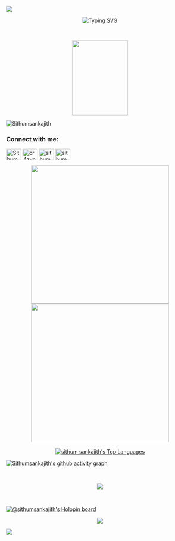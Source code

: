 <a href="https://www.youtube.com/watch?v=dQw4w9WgXcQ"><img src="https://user-images.githubusercontent.com/73097560/115834477-dbab4500-a447-11eb-908a-139a6edaec5c.gif"></a>
<br>

<p align="center">
<a href="https://git.io/typing-svg"><img src="https://readme-typing-svg.demolab.com?font=Fira+Code&pause=1000&color=10EC55&width=435&lines=%F0%9F%91%8B+Hi+there!+I'm+Sithum+Sankajith;%F0%9F%8C%9F+I+love+building+softwares.;%F0%9F%92%A1+Undergraduate+student+at+NSBM.;%F0%9F%9A%80+Let's+connect+and+collaborate!;%F0%9F%93%AB+  +  +077+55+24+461" alt="Typing SVG" />
</a>
</p>
<br>

<p align="center" > <img src="https://media.tenor.com/pmZDKGIsU5MAAAAi/pepe-matrix-pepe.gif" width="150" height="200"/></p>

<p align="left"> <img src="https://komarev.com/ghpvc/?username=Sithumsankajith&label=Profile%20views&color=10EC55&style=flat" alt="Sithumsankajith" /> </p>


<h3 align="left" >Connect with me:</h3>
<p align="left">
<a href="https://linkedin.com/in/sithum-sankajith" target="blank"><img align="center" src="https://raw.githubusercontent.com/rahuldkjain/github-profile-readme-generator/master/src/images/icons/Social/linked-in-alt.svg" alt="Sithum Sankajith" height="30" width="40" /></a>
<a href="https://www.instagram.com/cr4zynym" target="blank"><img align="center" src="https://raw.githubusercontent.com/rahuldkjain/github-profile-readme-generator/master/src/images/icons/Social/instagram.svg" alt="cr4zynym" height="30" width="40" /></a>
<a href="https://x.com/SSankajith?t=k6Uoss6ynwDP5Awre7n0HQ&s=09" target="_blank"><img align="center" src="https://raw.githubusercontent.com/rahuldkjain/github-profile-readme-generator/master/src/images/icons/Social/twitter.svg" alt="sithum" height="30" width="40" /></a>
<a href="https://www.facebook.com/sithum.sankajith.1?mibextid=ZbWKwL" target="_blank"><img align="center" src="https://raw.githubusercontent.com/rahuldkjain/github-profile-readme-generator/master/src/images/icons/Social/facebook.svg" alt="sithum" height="30" width="40" /></a>


</p>

<div align="center">
  <img src="https://github-readme-stats.vercel.app/api?username=Sithumsankajith&custom_title=Sithum's+Github+Stats&show_icons=true&hide_border=true&count_private=true&bg_color=00000000&title_color=10EC55&text_color=10EC55&icon_color=10EC55&cache_seconds=1800" width="370px" />
  <img src="https://github-readme-streak-stats.herokuapp.com/?user=Sithumsankajith&background=00000000&hide_border=true&stroke=10EC55&ring=10EC55&fire=E8C710&currStreakNum=10EC55&sideNums=10EC55&currStreakLabel=10EC55&sideLabels=10EC55&dates=10EC55" width="370px" />
</div>

<br>

<div align="center">
  <a href="https://github.com/sithumsankajith/github-readme-stats"><img alt="sithum sankajith's Top Languages" src="https://github-readme-stats.vercel.app/api/top-langs/?username=sithumsankajith&background=00000000&langs_count=8&count_private=true&layout=compact&theme=react&hide_border=true&bg_color=00000000&text_color=10EC55&title_color=10EC55" /></a>
</div>


[![Sithumsankajith's github activity graph](https://github-readme-activity-graph.vercel.app/graph?username=Sithumsankajith&bg_color=00000000&color=10EC55&line=10EC55&point=E85010&area=true&hide_border=true)](https://github.com/Sithumsankajith/github-readme-activity-graph)

<br>


<p align="center">
  <a href="https://skillicons.dev">
    <img src="https://skillicons.dev/icons?i=windows,github,vscode,visualstudio,php,html,dotnet,cs,c,bootstrap,arduino,css,javascript,nodejs,python,mysql,mongodb,docker,azure,aws,postman,ae,apple,angular,gmail,ps,githubactions,git,stackoverflow,discord,gitlab,devto,figma" />
    
</p>
<br>



[![@sithumsankajith's Holopin board](https://holopin.me/sithumsankajith)](https://holopin.io/@sithumsankajith)
<br>


<p align="center">
    <img src="https://readme-typing-svg.herokuapp.com?color=10EC55&width=480&height=65&lines=To+See+The+World,;Things+Dangerous+To+Come,;To+Find+Each+Other+And+To+Feel.;That+Is+Life+.+.+.+.;+.+.+.;Sithum+Sankajith.&center=true"></a>
</p>

<a href="https://www.youtube.com/watch?v=dQw4w9WgXcQ"><img src="https://user-images.githubusercontent.com/73097560/115834477-dbab4500-a447-11eb-908a-139a6edaec5c.gif"></a>
<br>






